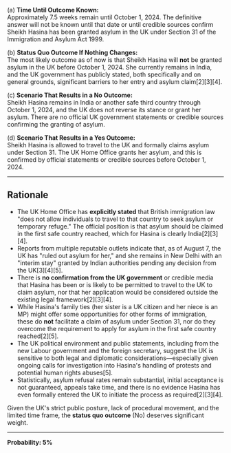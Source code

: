 (a) **Time Until Outcome Known:**  
Approximately 7.5 weeks remain until October 1, 2024. The definitive answer will not be known until that date or until credible sources confirm Sheikh Hasina has been granted asylum in the UK under Section 31 of the Immigration and Asylum Act 1999.

(b) **Status Quo Outcome If Nothing Changes:**  
The most likely outcome as of now is that Sheikh Hasina will **not** be granted asylum in the UK before October 1, 2024. She currently remains in India, and the UK government has publicly stated, both specifically and on general grounds, significant barriers to her entry and asylum claim[2][3][4].

(c) **Scenario That Results in a No Outcome:**  
Sheikh Hasina remains in India or another safe third country through October 1, 2024, and the UK does not reverse its stance or grant her asylum. There are no official UK government statements or credible sources confirming the granting of asylum.

(d) **Scenario That Results in a Yes Outcome:**  
Sheikh Hasina is allowed to travel to the UK and formally claims asylum under Section 31. The UK Home Office grants her asylum, and this is confirmed by official statements or credible sources before October 1, 2024.

---

## Rationale

- The UK Home Office has **explicitly stated** that British immigration law "does not allow individuals to travel to that country to seek asylum or temporary refuge." The official position is that asylum should be claimed in the first safe country reached, which for Hasina is clearly India[2][3][4].
- Reports from multiple reputable outlets indicate that, as of August 7, the UK has "ruled out asylum for her," and she remains in New Delhi with an "interim stay" granted by Indian authorities pending any decision from the UK[3][4][5].
- There is **no confirmation from the UK government** or credible media that Hasina has been or is likely to be permitted to travel to the UK to claim asylum, nor that her application would be considered outside the existing legal framework[2][3][4].
- While Hasina's family ties (her sister is a UK citizen and her niece is an MP) might offer some opportunities for other forms of immigration, these do **not** facilitate a claim of asylum under Section 31, nor do they overcome the requirement to apply for asylum in the first safe country reached[2][5].
- The UK political environment and public statements, including from the new Labour government and the foreign secretary, suggest the UK is sensitive to both legal and diplomatic considerations—especially given ongoing calls for investigation into Hasina's handling of protests and potential human rights abuses[5].
- Statistically, asylum refusal rates remain substantial, initial acceptance is not guaranteed, appeals take time, and there is no evidence Hasina has even formally entered the UK to initiate the process as required[2][3][4].

Given the UK's strict public posture, lack of procedural movement, and the limited time frame, the **status quo outcome** (No) deserves significant weight.

---

**Probability: 5%**